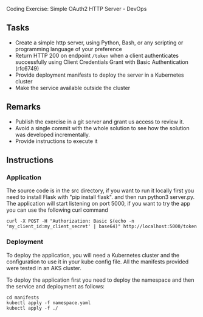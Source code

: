 Coding Exercise: Simple OAuth2 HTTP Server - DevOps

## Tasks

*    Create a simple http server, using Python, Bash, or any scripting or programming language of your preference
*    Return HTTP 200 on endpoint `/token` when a client authenticates successfully using Client Credentials Grant with Basic Authentication (rfc6749)
*    Provide deployment manifests to deploy the server in a Kubernetes cluster
*    Make the service available outside the cluster

## Remarks

* Publish the exercise in a git server and grant us access to review it.
* Avoid a single commit with the whole solution to see how the solution was developed incrementally.
* Provide instructions to execute it


## Instructions

### Application

The source code is in the src directory, if you want to run it locally first you need to install Flask with "pip install flask".
and then run python3 server.py. The application will start listening on port 5000, if you want to try the app you can use the following curl command

```
curl -X POST -H "Authorization: Basic $(echo -n 'my_client_id:my_client_secret' | base64)" http://localhost:5000/token
```

### Deployment

To deploy the application, you will need a Kubernetes cluster and the configuration to use it in your kube config file.
All the manifests provided were tested in an AKS cluster.

To deploy the application first you need to deploy the namespace and then the service and deployment as follows:
```
cd manifests
kubectl apply -f namespace.yaml
kubectl apply -f ./
```
